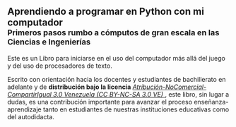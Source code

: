 <p style="text-align: center;"><h2> Aprendiendo a programar en Python con mi computador <br> <sub> Primeros pasos rumbo a cómputos de gran escala en las Ciencias e Ingenierías</sub></h2></p>

Este es un Libro para iniciarse en el uso del computador 
más allá del juego y del uso de procesadores de texto.

Escrito con orientación hacia los docentes y estudiantes de 
bachillerato en adelante y de **distribución bajo la licencia**
<a href="http://creativecommons.org/licenses/by-nc-sa/3.0/ve/" target="_blank">
<em>Atribución-NoComercial-CompartirIgual 3.0 Venezuela (CC BY-NC-SA 3.0 VE)</em> 
</a>, este libro, sin lugar a dudas, es una contribución
importante para avanzar el proceso enseñanza-aprendizaje tanto en estudiantes de nuestras
instituciones educativas como del autodidacta.


